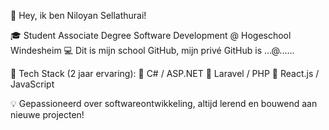 👋 Hey, ik ben Niloyan Sellathurai!

🎓 Student Associate Degree Software Development @ Hogeschool Windesheim
💻 Dit is mijn school GitHub, mijn privé GitHub is ...@......

🚀 Tech Stack (2 jaar ervaring):
🔹 C# / ASP.NET
🔹 Laravel / PHP
🔹 React.js / JavaScript

💡 Gepassioneerd over softwareontwikkeling, altijd lerend en bouwend aan nieuwe projecten!


